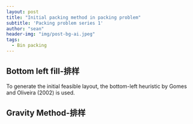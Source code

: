 ```yaml
---
layout: post
title: "Initial packing method in packing problem"
subtitle: 'Packing problem series 1'
author: "sean"
header-img: "img/post-bg-ai.jpeg"
tags:
  - Bin packing
---
```




## Bottom left fill-排样

To generate the initial feasible layout, the bottom-left heuristic by Gomes and Oliveira (2002) is used.





## Gravity Method-排样

